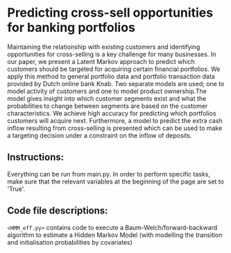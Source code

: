 # Predicting cross-sell opportunities for banking portfolios

Maintaining the relationship with existing customers and identifying opportunities for cross-selling is a key challenge for many businesses. In our paper, we present a Latent Markov approach to predict which customers should be targeted for acquiring certain financial portfolios. We apply this method to general portfolio data and portfolio transaction data provided by Dutch online bank Knab. Two separate models are used; one to model activity of customers and one to model product ownership.The model gives insight into which customer segments exist and what the probabilities to change between segments are based on the customer characteristics. We achieve high accuracy for predicting which portfolios customers will acquire next. Furthermore, a model to predict the extra cash inflow resulting from cross-selling is presented which can be used to make a targeting decision under a
constraint on the inflow of deposits.

## Instructions: 
Everything can be run from main.py. In order to perform specific tasks, make sure that the relevant variables at the beginning of the page are set to 'True'.


## Code file descriptions:
`<HMM_eff.py>` contains code to execute a Baum-Welch/forward-backward algorithm to estimate a Hidden Markov Model 
(with modelling the transition and initialisation probabilities by covariates) 
